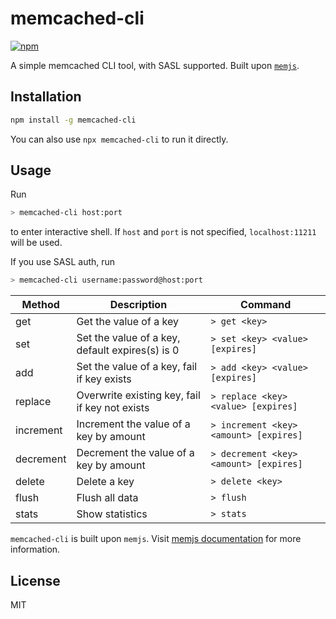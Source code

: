 # memcached-cli

[![npm](https://img.shields.io/npm/v/memcached-cli.svg)](https://www.npmjs.com/package/memcached-cli)

A simple memcached CLI tool, with SASL supported. Built upon [`memjs`](https://github.com/alevy/memjs).

## Installation

```sh
npm install -g memcached-cli
```

You can also use `npx memcached-cli` to run it directly.

## Usage

Run

```sh
> memcached-cli host:port
```

to enter interactive shell. If `host` and `port` is not specified, `localhost:11211` will be used.

If you use SASL auth, run

```sh
> memcached-cli username:password@host:port
```

| Method    | Description                                     | Command                                |
| --------- | ----------------------------------------------- | -------------------------------------- |
| get       | Get the value of a key                          | `> get <key>`                          |
| set       | Set the value of a key, default expires(s) is 0 | `> set <key> <value> [expires]`        |
| add       | Set the value of a key, fail if key exists      | `> add <key> <value> [expires]`        |
| replace   | Overwrite existing key, fail if key not exists  | `> replace <key> <value> [expires]`    |
| increment | Increment the value of a key by amount          | `> increment <key> <amount> [expires]` |
| decrement | Decrement the value of a key by amount          | `> decrement <key> <amount> [expires]` |
| delete    | Delete a key                                    | `> delete <key>`                       |
| flush     | Flush all data                                  | `> flush`                              |
| stats     | Show statistics                                 | `> stats`                              |

`memcached-cli` is built upon `memjs`. Visit [memjs documentation](https://memjs.netlify.com/) for more information.

## License

MIT
